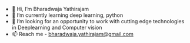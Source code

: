 - 👋 Hi, I’m Bharadwaja Yathirajam
- 🌱 I’m currently learning deep learning, python
- 💞️ I’m looking for an opportunity to work with cutting edge technologies in Deeplearning and Computer vision 
- 📫 Reach me - bharadwaja.yathirajam@gmail.com

<!---
BharadwajaY/BharadwajaY is a ✨ special ✨ repository because its `README.md` (this file) appears on your GitHub profile.
You can click the Preview link to take a look at your changes.
--->
